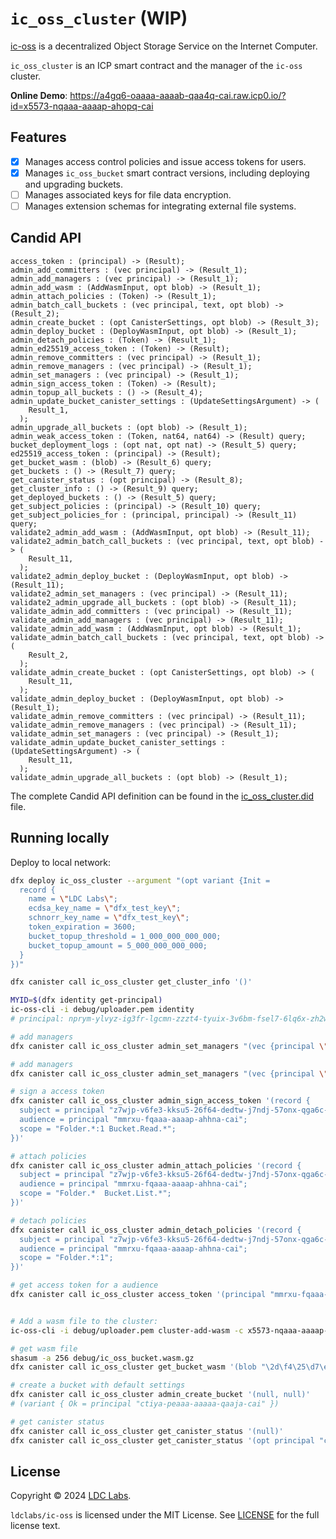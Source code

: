 # `ic_oss_cluster` (WIP)

[ic-oss](https://github.com/ldclabs/ic-oss) is a decentralized Object Storage Service on the Internet Computer.

`ic_oss_cluster` is an ICP smart contract and the manager of the `ic-oss` cluster.

**Online Demo**: https://a4gq6-oaaaa-aaaab-qaa4q-cai.raw.icp0.io/?id=x5573-nqaaa-aaaap-ahopq-cai

## Features

- [x] Manages access control policies and issue access tokens for users.
- [x] Manages `ic_oss_bucket` smart contract versions, including deploying and upgrading buckets.
- [ ] Manages associated keys for file data encryption.
- [ ] Manages extension schemas for integrating external file systems.

## Candid API

```shell
access_token : (principal) -> (Result);
admin_add_committers : (vec principal) -> (Result_1);
admin_add_managers : (vec principal) -> (Result_1);
admin_add_wasm : (AddWasmInput, opt blob) -> (Result_1);
admin_attach_policies : (Token) -> (Result_1);
admin_batch_call_buckets : (vec principal, text, opt blob) -> (Result_2);
admin_create_bucket : (opt CanisterSettings, opt blob) -> (Result_3);
admin_deploy_bucket : (DeployWasmInput, opt blob) -> (Result_1);
admin_detach_policies : (Token) -> (Result_1);
admin_ed25519_access_token : (Token) -> (Result);
admin_remove_committers : (vec principal) -> (Result_1);
admin_remove_managers : (vec principal) -> (Result_1);
admin_set_managers : (vec principal) -> (Result_1);
admin_sign_access_token : (Token) -> (Result);
admin_topup_all_buckets : () -> (Result_4);
admin_update_bucket_canister_settings : (UpdateSettingsArgument) -> (
    Result_1,
  );
admin_upgrade_all_buckets : (opt blob) -> (Result_1);
admin_weak_access_token : (Token, nat64, nat64) -> (Result) query;
bucket_deployment_logs : (opt nat, opt nat) -> (Result_5) query;
ed25519_access_token : (principal) -> (Result);
get_bucket_wasm : (blob) -> (Result_6) query;
get_buckets : () -> (Result_7) query;
get_canister_status : (opt principal) -> (Result_8);
get_cluster_info : () -> (Result_9) query;
get_deployed_buckets : () -> (Result_5) query;
get_subject_policies : (principal) -> (Result_10) query;
get_subject_policies_for : (principal, principal) -> (Result_11) query;
validate2_admin_add_wasm : (AddWasmInput, opt blob) -> (Result_11);
validate2_admin_batch_call_buckets : (vec principal, text, opt blob) -> (
    Result_11,
  );
validate2_admin_deploy_bucket : (DeployWasmInput, opt blob) -> (Result_11);
validate2_admin_set_managers : (vec principal) -> (Result_11);
validate2_admin_upgrade_all_buckets : (opt blob) -> (Result_11);
validate_admin_add_committers : (vec principal) -> (Result_11);
validate_admin_add_managers : (vec principal) -> (Result_11);
validate_admin_add_wasm : (AddWasmInput, opt blob) -> (Result_1);
validate_admin_batch_call_buckets : (vec principal, text, opt blob) -> (
    Result_2,
  );
validate_admin_create_bucket : (opt CanisterSettings, opt blob) -> (
    Result_11,
  );
validate_admin_deploy_bucket : (DeployWasmInput, opt blob) -> (Result_1);
validate_admin_remove_committers : (vec principal) -> (Result_11);
validate_admin_remove_managers : (vec principal) -> (Result_11);
validate_admin_set_managers : (vec principal) -> (Result_1);
validate_admin_update_bucket_canister_settings : (UpdateSettingsArgument) -> (
    Result_11,
  );
validate_admin_upgrade_all_buckets : (opt blob) -> (Result_1);
```

The complete Candid API definition can be found in the [ic_oss_cluster.did](https://github.com/ldclabs/ic-oss/tree/main/src/ic_oss_bucket/ic_oss_cluster.did) file.

## Running locally

Deploy to local network:
```bash
dfx deploy ic_oss_cluster --argument "(opt variant {Init =
  record {
    name = \"LDC Labs\";
    ecdsa_key_name = \"dfx_test_key\";
    schnorr_key_name = \"dfx_test_key\";
    token_expiration = 3600;
    bucket_topup_threshold = 1_000_000_000_000;
    bucket_topup_amount = 5_000_000_000_000;
  }
})"

dfx canister call ic_oss_cluster get_cluster_info '()'

MYID=$(dfx identity get-principal)
ic-oss-cli -i debug/uploader.pem identity
# principal: nprym-ylvyz-ig3fr-lgcmn-zzzt4-tyuix-3v6bm-fsel7-6lq6x-zh2w7-zqe

# add managers
dfx canister call ic_oss_cluster admin_set_managers "(vec {principal \"$MYID\"; principal \"nprym-ylvyz-ig3fr-lgcmn-zzzt4-tyuix-3v6bm-fsel7-6lq6x-zh2w7-zqe\"})"

# add managers
dfx canister call ic_oss_cluster admin_set_managers "(vec {principal \"$MYID\"})"

# sign a access token
dfx canister call ic_oss_cluster admin_sign_access_token '(record {
  subject = principal "z7wjp-v6fe3-kksu5-26f64-dedtw-j7ndj-57onx-qga6c-et5e3-njx53-tae";
  audience = principal "mmrxu-fqaaa-aaaap-ahhna-cai";
  scope = "Folder.*:1 Bucket.Read.*";
})'

# attach policies
dfx canister call ic_oss_cluster admin_attach_policies '(record {
  subject = principal "z7wjp-v6fe3-kksu5-26f64-dedtw-j7ndj-57onx-qga6c-et5e3-njx53-tae";
  audience = principal "mmrxu-fqaaa-aaaap-ahhna-cai";
  scope = "Folder.*  Bucket.List.*";
})'

# detach policies
dfx canister call ic_oss_cluster admin_detach_policies '(record {
  subject = principal "z7wjp-v6fe3-kksu5-26f64-dedtw-j7ndj-57onx-qga6c-et5e3-njx53-tae";
  audience = principal "mmrxu-fqaaa-aaaap-ahhna-cai";
  scope = "Folder.*:1";
})'

# get access token for a audience
dfx canister call ic_oss_cluster access_token '(principal "mmrxu-fqaaa-aaaap-ahhna-cai")'


# Add a wasm file to the cluster:
ic-oss-cli -i debug/uploader.pem cluster-add-wasm -c x5573-nqaaa-aaaap-ahopq-cai --path debug/ic_oss_bucket.wasm.gz --description "ic_oss_bucket v0.9.8"

# get wasm file
shasum -a 256 debug/ic_oss_bucket.wasm.gz
dfx canister call ic_oss_cluster get_bucket_wasm '(blob "\2d\f4\25\d7\ed\ea\ba\3c\27\39\f0\f5\66\73\90\66\69\5c\f1\8c\53\fd\38\cf\9b\ef\cb\14\e9\f6\22\57")'

# create a bucket with default settings
dfx canister call ic_oss_cluster admin_create_bucket '(null, null)'
# (variant { Ok = principal "ctiya-peaaa-aaaaa-qaaja-cai" })

# get canister status
dfx canister call ic_oss_cluster get_canister_status '(null)'
dfx canister call ic_oss_cluster get_canister_status '(opt principal "ctiya-peaaa-aaaaa-qaaja-cai")'
```

## License
Copyright © 2024 [LDC Labs](https://github.com/ldclabs).

`ldclabs/ic-oss` is licensed under the MIT License. See [LICENSE](../../LICENSE-MIT) for the full license text.